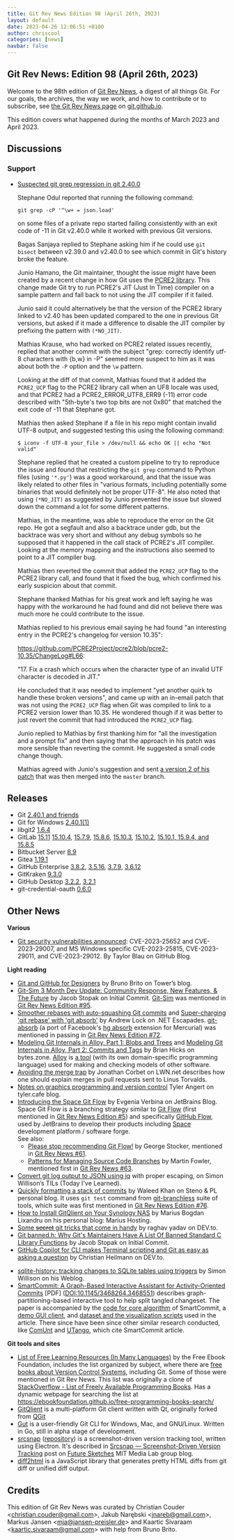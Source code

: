```yaml
---
title: Git Rev News Edition 98 (April 26th, 2023)
layout: default
date: 2023-04-26 12:06:51 +0100
author: chriscool
categories: [news]
navbar: false
---
```


## Git Rev News: Edition 98 (April 26th, 2023)

Welcome to the 98th edition of [Git Rev News](https://git.github.io/rev_news/rev_news/),
a digest of all things Git. For our goals, the archives, the way we work, and how to contribute or to
subscribe, see [the Git Rev News page](https://git.github.io/rev_news/rev_news/) on [git.github.io](http://git.github.io).

This edition covers what happened during the months of March 2023 and April 2023.

## Discussions

<!---
### General
-->

<!---
### Reviews
-->

### Support

* [Suspected git grep regression in git 2.40.0](https://lore.kernel.org/git/7E83DAA1-F9A9-4151-8D07-D80EA6D59EEA@clumio.com/)

  Stephane Odul reported that running the following command:

  `git grep -cP '^\w+ = json.load'`

  on some files of a private repo started failing consistently with an
  exit code of -11 in Git v2.40.0 while it worked with previous Git
  versions.

  Bagas Sanjaya replied to Stephane asking him if he could use `git
  bisect` between v2.39.0 and v2.40.0 to see which commit in Git's
  history broke the feature.

  Junio Hamano, the Git maintainer, thought the issue might have been
  created by a recent change in how Git uses the
  [PCRE2 library](https://www.pcre.org/). This change made Git try to
  run PCRE2's JIT (Just In Time) compiler on a sample pattern and fall
  back to not using the JIT compiler if it failed.

  Junio said it could alternatively be that the version of the PCRE2
  library linked to v2.40 has been updated compared to the one in
  previous Git versions, but asked if it made a difference to disable
  the JIT compiler by prefixing the pattern with `(*NO_JIT)`.

  Mathias Krause, who had worked on PCRE2 related issues recently,
  replied that another commit with the subject "grep: correctly
  identify utf-8 characters with \{b,w} in -P" seemed more suspect to
  him as it was about both the `-P` option and the `\w` pattern.

  Looking at the diff of that commit, Mathias found that it added the
  `PCRE2_UCP` flag to the PCRE2 library call when an UF8 locale was
  used, and that PCRE2 had a PCRE2_ERROR_UTF8_ERR9 (-11) error code
  described with "5th-byte's two top bits are not 0x80" that matched
  the exit code of -11 that Stephane got.

  Mathias then asked Stephane if a file in his repo might contain
  invalid UTF-8 output, and suggested testing this using the following
  command:

  ```
  $ iconv -f UTF-8 your_file > /dev/null && echo OK || echo "Not valid"
  ```

  Stephane replied that he created a custom pipeline to try to
  reproduce the issue and found that restricting the `git grep`
  command to Python files (using `'*.py'`) was a good workaround, and
  that the issue was likely related to other files in "various
  formats, including potentially some binaries that would definitely
  not be proper UTF-8". He also noted that using `(*NO_JIT)` as
  suggested by Junio prevented the issue but slowed down the command a
  lot for some different patterns.

  Mathias, in the meantime, was able to reproduce the error on the Git
  repo. He got a segfault and also a backtrace under gdb, but the
  backtrace was very short and without any debug symbols so he
  supposed that it happened in the call stack of PCRE2's JIT
  compiler. Looking at the memory mapping and the instructions also
  seemed to point to a JIT compiler bug.

  Mathias then reverted the commit that added the `PCRE2_UCP` flag to
  the PCRE2 library call, and found that it fixed the bug, which
  confirmed his early suspicion about that commit.

  Stephane thanked Mathias for his great work and left saying he was
  happy with the workaround he had found and did not believe there was
  much more he could contribute to the issue.

  Mathias replied to his previous email saying he had found "an
  interesting entry in the PCRE2's changelog for version 10.35":

  https://github.com/PCRE2Project/pcre2/blob/pcre2-10.35/ChangeLog#L66:

  "17. Fix a crash which occurs when the character type of an invalid UTF
  character is decoded in JIT."

  He concluded that it was needed to implement "yet another quirk to
  handle these broken versions", and came up with an in-email patch
  that was not using the `PCRE2_UCP` flag when Git was compiled to
  link to a PCRE2 version lower than 10.35. He wondered though if it
  was better to just revert the commit that had introduced the
  `PCRE2_UCP` flag.

  Junio replied to Mathias by first thanking him for "all the
  investigation and a prompt fix" and then saying that the approach in
  his patch was more sensible than reverting the commit. He suggested
  a small code change though.

  Mathias agreed with Junio's suggestion and sent
  [a version 2 of his patch](https://lore.kernel.org/git/20230323172539.25230-1-minipli@grsecurity.net/)
  that was then merged into the `master` branch.

<!---
## Developer Spotlight:
-->

## Releases
+ Git [2.40.1 and friends](https://public-inbox.org/git/xmqqa5yv3n93.fsf@gitster.g/)
+ Git for Windows [2.40.1(1)](https://github.com/git-for-windows/git/releases/tag/v2.40.1.windows.1)
+ libgit2 [1.6.4](https://github.com/libgit2/libgit2/releases/tag/v1.6.4)
+ GitLab [15.11](https://about.gitlab.com/releases/2023/04/22/gitlab-15-11-released/)
[15.10.4](https://about.gitlab.com/releases/2023/04/21/gitlab-15-10-4-15-9-5-released/),
[15.7.9](https://about.gitlab.com/releases/2023/04/20/gitlab-15-7-9-released/),
[15.8.6](https://about.gitlab.com/releases/2023/04/19/gitlab-15-8-6-released/),
[15.10.3](https://about.gitlab.com/releases/2023/04/14/gitlab-15-10-3-released/),
[15.10.2](https://about.gitlab.com/releases/2023/04/05/gitlab-15-10-2-released/),
[15.10.1, 15.9.4, and 15.8.5](https://about.gitlab.com/releases/2023/03/30/security-release-gitlab-15-10-1-released/)
+ Bitbucket Server [8.9](https://confluence.atlassian.com/bitbucketserver/bitbucket-server-release-notes-872139866.html)
+ Gitea [1.19.1](https://blog.gitea.io/2023/04/gitea-1.19.1-is-released/)
+ GitHub Enterprise [3.8.2](https://help.github.com/enterprise-server@3.8/admin/release-notes#3.8.2),
[3.5.16](https://help.github.com/enterprise-server@3.5/admin/release-notes#3.5.16),
[3.7.9](https://help.github.com/enterprise-server@3.7/admin/release-notes#3.7.9),
[3.6.12](https://help.github.com/enterprise-server@3.6/admin/release-notes#3.6.12)
+ GitKraken [9.3.0](https://help.gitkraken.com/gitkraken-client/current/)
+ GitHub Desktop [3.2.2](https://desktop.github.com/release-notes/),
[3.2.1](https://desktop.github.com/release-notes/)
+ git-credential-oauth [0.6.0](https://github.com/hickford/git-credential-oauth/releases/tag/v0.6.0)

## Other News

__Various__
+ [Git security vulnerabilities announced](https://github.blog/2023-04-25-git-security-vulnerabilities-announced-4/):
  CVE-2023-25652 and CVE-2023-29007,
  and MS Windows specific CVE-2023-25815, CVE-2023-29011, and CVE-2023-29012.
  By Taylor Blau on GitHub Blog. 


__Light reading__
+ [Git and GitHub for Designers](https://www.git-tower.com/blog/git-for-designers/) by Bruno Brito on Tower’s blog.
+ [Git-Sim 3 Month Dev Update: Community Response, New Features, & The Future](https://initialcommit.com/blog/git-sim-3-month-dev-update)
  by Jacob Stopak on Initial Commit.  [Git-Sim](https://github.com/initialcommit-com/git-sim)
  was mentioned in [Git Rev News Edition #95](https://git.github.io/rev_news/2023/01/31/edition-95/).
+ [Smoother rebases with auto-squashing Git commits](https://andrewlock.net/smoother-rebases-with-auto-squashing-git-commits/) and 
  [Super-charging 'git rebase' with 'git absorb'](https://andrewlock.net/super-charging-git-rebase-with-git-absorb/)
  by Andrew Lock on .NET Escapades.
  [git-absorb](https://github.com/tummychow/git-absorb) 
  (a port of Facebook's [hg absorb](https://www.mercurial-scm.org/repo/hg/rev/5111d11b8719) extension for Mercurial)
  was mentioned in passing in [Git Rev News Edition #72](https://git.github.io/rev_news/2021/02/27/edition-72/).
+ [Modeling Git Internals in Alloy, Part 1: Blobs and Trees](https://bytes.zone/posts/modeling-git-internals-in-alloy-part-1-blobs-and-trees/)
  and [Modeling Git Internals in Alloy, Part 2: Commits and Tags](https://bytes.zone/posts/modeling-git-internals-in-alloy-part-2-commits-and-tags/)
  by Brian Hicks on bytes.zone.
  [Alloy](https://bytes.zone/posts/alloy/) is [a tool](http://alloytools.org/)
  (with its own domain-specific programming language)
  used for making and checking models of other software.
+ [Avoiding the merge trap](https://lwn.net/Articles/926240/)
  by Jonathan Corbet on LWN.net
  describes how one should explain merges in pull requests sent to Linus Torvalds.
+ [Notes on graphics programming and version control](https://tyler.cafe/graphics-and-versions)
  Tyler Angert on tyler\.cafe blog.
+ [Introducing the Space Git Flow](https://blog.jetbrains.com/space/2023/04/18/space-git-flow/)
  by Evgenia Verbina on JetBrains Blog.  Space Git Flow is a branching strategy
  similar to [Git Flow](https://blog.jetbrains.com/space/2023/04/18/space-git-flow/)
  (first mentioned in [Git Rev News Edition #5](https://git.github.io/rev_news/2015/07/08/edition-5/))
  and specifically [GitHub Flow](https://docs.github.com/en/get-started/quickstart/github-flow),
  used by JetBrains to develop their products including 
  [Space](https://git.github.io/rev_news/2020/03/25/edition-61/) development platform / software forge.<br>
  See also:
    * [Please stop recommending Git Flow!](https://georgestocker.com/2020/03/04/please-stop-recommending-git-flow/)
      by George Stocker, mentioned in [Git Rev News #61](https://git.github.io/rev_news/2020/03/25/edition-61/).
    * [Patterns for Managing Source Code Branches](https://martinfowler.com/articles/branching-patterns.html)
      by Martin Fowler, mentioned first in [Git Rev News #63](https://git.github.io/rev_news/2020/05/28/edition-63/).
+ [Convert git log output to JSON using jq](https://til.simonwillison.net/jq/git-log-json)
  with proper escaping, on Simon Willison’s TILs (Today I've Learned).
+ [Quickly formatting a stack of commits](https://blog.waleedkhan.name/formatting-a-commit-stack/)
  by Waleed Khan on Steno & PL personal blog.
  It uses `git test` command from [git-branchless](https://github.com/arxanas/git-branchless)
  suite of tools, which suite was first mentioned 
  in [Git Rev News Edition #76](https://git.github.io/rev_news/2021/06/27/edition-76/).
+ [How to Install GitQlient on Your Synology NAS](https://mariushosting.com/how-to-install-gitqlient-on-your-synology-nas/)
  by Marius Bogdan Lixandru on his personal blog: Marius Hosting.
+ [Some ~~secret~~ git tricks that come in handy](https://dev.to/atordvairn/some-secret-git-tricks-that-come-in-handy-2k8i)
  by raghav yadav on DEV\.to.
+ [Git banned.h: Why Git's Maintainers Have A List Of Banned Standard C Library Functions](https://initialcommit.com/blog/git-banned-functions)
  by Jacob Stopak on Initial Commit.
+ [GitHub Copilot for CLI makes Terminal scripting and Git as easy as asking a question](https://dev.to/codepo8/github-copilot-for-cli-makes-terminal-scripting-and-git-as-easy-as-asking-a-question-3m81)
  by Christian Heilmann on DEV\.to.

<!-- next list -->

+ [sqlite-history: tracking changes to SQLite tables using triggers](https://simonwillison.net/2023/Apr/15/sqlite-history/)
  by Simon Willison on his Weblog.
+ [SmartCommit: A Graph-Based Interactive Assistant for Activity-Oriented Commits](https://www.cs.cmu.edu/~ckaestne/pdf/fse21_sc.pdf) \[PDF]
  ([DOI:10.1145/3468264.3468551](https://doi.org/10.1145/3468264.3468551)) describes
  graph-partitioning-based interactive tool to help split tangled changeset.
  The paper is accompanied by the [code for core algorithm](https://github.com/Symbolk/SmartCommitCore)
  of SmartCommit, a [demo GUI client](https://github.com/Symbolk/SmartCommit),
  and [dataset and the visualization scripts](https://github.com/Symbolk/SmartCommitEvaluation-Viz)
  used in the article.  There since have been since other similar research conducted,
  like [ComUnt](https://doi.org/10.1145/3545258.3545267)
  and [UTango](https://doi.org/10.1145/3540250.3549171),
  which cite SmartCommit article.

<!---
__Easy watching__
-->

__Git tools and sites__
+ [List of Free Learning Resources (In Many Languages)](https://github.com/EbookFoundation/free-programming-books)
  by the Free Ebook Foundation, includes the list organized by subject,
  where there are [free books about Version Control Systems](https://github.com/EbookFoundation/free-programming-books/blob/main/books/free-programming-books-subjects.md#version-control-systems),
  including Git. Some of those were mentioned in Git Rev News.
  This list was originally a clone of 
  [StackOverflow - List of Freely Available Programming Books](https://web.archive.org/web/20140606191453/http://stackoverflow.com/questions/194812/list-of-freely-available-programming-books/392926).
  Has a dynamic webpage for searching the list at 
  <https://ebookfoundation.github.io/free-programming-books-search/>
+ [GitQlient](https://github.com/francescmm/GitQlient) is a multi-platform Git client written with Qt,
  originally forked from [QGit](https://github.com/tibirna/qgit)
+ [Gut](https://gut-cli.dev/) is a user-friendly Git CLI for Windows, Mac, and GNU/Linux.
  Written in Go, still in alpha stage of development.
+ [srcsnap](http://srcsnap.glitch.me/) ([repository](https://github.com/LingDong-/srcsnap))
  is a screenshot-driven version tracking tool, written using Electron.  It's described in
  [Srcsnap — Screenshot-Driven Version Tracking](https://www.media.mit.edu/projects/srcsnap-screenshot-driven-version-tracking/overview/) post
  on [Future Sketches](https://www.media.mit.edu/groups/future-sketches/overview/)
  MIT Media Lab group blog.
+ [diff2html](https://github.com/rtfpessoa/diff2html) is a JavaScript library
  that generates pretty HTML diffs from git diff or unified diff output.

## Credits

This edition of Git Rev News was curated by
Christian Couder &lt;<christian.couder@gmail.com>&gt;,
Jakub Narębski &lt;<jnareb@gmail.com>&gt;,
Markus Jansen &lt;<mja@jansen-preisler.de>&gt; and
Kaartic Sivaraam &lt;<kaartic.sivaraam@gmail.com>&gt;
with help from Bruno Brito.
